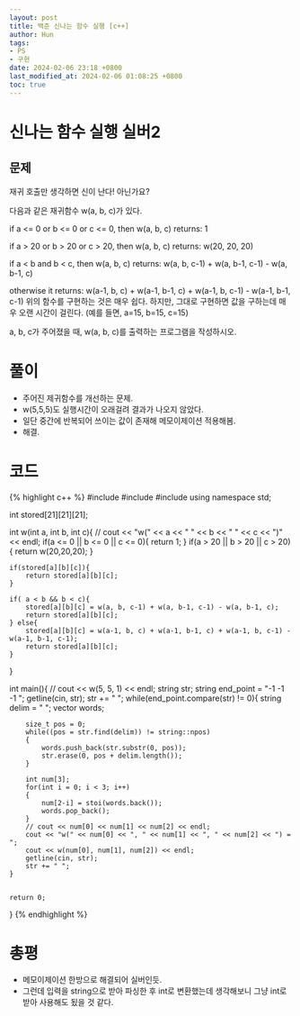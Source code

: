```yaml
---
layout: post
title: 백준 신나는 함수 실행 [c++]
author: Hun
tags:
- PS
- 구현
date: 2024-02-06 23:18 +0800
last_modified_at: 2024-02-06 01:08:25 +0800
toc: true
---
```


# 신나는 함수 실행 실버2

## 문제
재귀 호출만 생각하면 신이 난다! 아닌가요?

다음과 같은 재귀함수 w(a, b, c)가 있다.

if a <= 0 or b <= 0 or c <= 0, then w(a, b, c) returns:
    1

if a > 20 or b > 20 or c > 20, then w(a, b, c) returns:
    w(20, 20, 20)

if a < b and b < c, then w(a, b, c) returns:
    w(a, b, c-1) + w(a, b-1, c-1) - w(a, b-1, c)

otherwise it returns:
    w(a-1, b, c) + w(a-1, b-1, c) + w(a-1, b, c-1) - w(a-1, b-1, c-1)
위의 함수를 구현하는 것은 매우 쉽다. 하지만, 그대로 구현하면 값을 구하는데 매우 오랜 시간이 걸린다. (예를 들면, a=15, b=15, c=15)

a, b, c가 주어졌을 때, w(a, b, c)를 출력하는 프로그램을 작성하시오.

# 풀이
- 주어진 제귀함수를 개선하는 문제.
- w(5,5,5)도 실행시간이 오래걸려 결과가 나오지 않았다.
- 일단 중간에 반복되어 쓰이는 값이 존재해 메모이제이션 적용해봄.
- 해결.

# 코드
{% highlight c++ %}
#include <iostream>
#include <string>
#include <vector>
using namespace std;

int stored[21][21][21];

int w(int a, int b, int c){
    // cout << "w(" << a << " " << b << " " << c << ")" << endl;
    if(a <= 0 || b <= 0 || c <= 0){
        return 1;
    } 
    if(a > 20 || b > 20 || c > 20){
        return w(20,20,20);
    } 

    if(stored[a][b][c]){
        return stored[a][b][c];
    }
    
    if( a < b && b < c){ 
        stored[a][b][c] = w(a, b, c-1) + w(a, b-1, c-1) - w(a, b-1, c);
        return stored[a][b][c];
    } else{
        stored[a][b][c] = w(a-1, b, c) + w(a-1, b-1, c) + w(a-1, b, c-1) - w(a-1, b-1, c-1);
        return stored[a][b][c];
    }
}

int main(){
    // cout << w(5, 5, 1) << endl;
    string str;
    string end_point = "-1 -1 -1 ";
    getline(cin, str);
    str += " ";
    while(end_point.compare(str) != 0){
        string delim = " ";
        vector<string> words;

        size_t pos = 0;
        while((pos = str.find(delim)) != string::npos)
        {
            words.push_back(str.substr(0, pos));
            str.erase(0, pos + delim.length());
        }

        int num[3];
        for(int i = 0; i < 3; i++)
        {
            num[2-i] = stoi(words.back());
            words.pop_back();
        }
        // cout << num[0] << num[1] << num[2] << endl;
        cout << "w(" << num[0] << ", " << num[1] << ", " << num[2] << ") = ";
        cout << w(num[0], num[1], num[2]) << endl;
        getline(cin, str);
        str += " ";
    }


    return 0;
}
{% endhighlight %}

# 총평
- 메모이제이션 한방으로 해결되어 실버인듯.
- 그런데 입력을 string으로 받아 파싱한 후 int로 변환했는데 생각해보니 그냥 int로 받아 사용해도 됬을 것 같다.